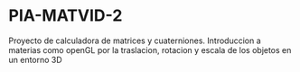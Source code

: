 # PIA-MATVID-2
Proyecto de calculadora de matrices y cuaterniones. Introduccion a materias como openGL por la traslacion, rotacion y escala de los objetos en un entorno 3D

